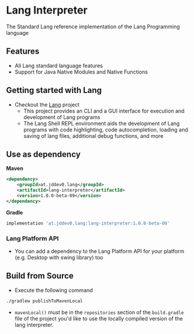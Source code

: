 # Lang Interpreter

The Standard Lang reference implementation of the Lang Programming language

## Features

- All Lang standard language features
- Support for Java Native Modules and Native Functions

## Getting started with Lang

- Checkout the [Lang](https://github.com/JDDev0/lang) project
  - This project provides an CLI and a GUI interface for execution and development of Lang programs
  - The Lang Shell REPL environment aids the development of Lang programs with code highlighting,
    code autocompletion, loading and saving of lang files, additional debug functions, and more

## Use as dependency

**Maven**
```xml
<dependency>
    <groupId>at.jddev0.lang</groupId>
    <artifactId>lang-interpreter</artifactId>
    <version>1.0.0-beta-09</version>
</dependency>
```
**Gradle**
```groovy
implementation 'at.jddev0.lang:lang-interpreter:1.0.0-beta-09'
```

### Lang Platform API
- You can add a dependency to the Lang Platform API for your platform (e.g. Desktop with swing library) too

## Build from Source

- Execute the following command
```bash
./gradlew publishToMavenLocal
```
- `mavenLocal()` must be in the `repositories` section of the `build.gradle` file of the project you'd like to use the locally compiled version of the lang interpreter.